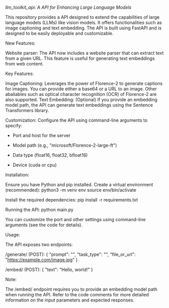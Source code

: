 *llm_toolkit_api: A API for Enhancing Large Language Models*

This repository provides a  API designed to extend the capabilities of large language models (LLMs) like vision models. It offers functionalities such as image captioning and text embedding. The API is built using FastAPI and is designed to be easily deployable and customizable.

New Features:

Website parser: The API now includes a website parser that can extract text from a given URL. This feature is useful for generating text embeddings from web content.

Key Features:

Image Captioning: Leverages the power of Florence-2 to generate captions for images. You can provide either a base64 or a URL to an image. Other abaliables such as optical character recognition (OCR) of Florence-2 are also supported.
Text Embedding: (Optional) If you provide an embedding model path, the API can generate text embeddings using the Sentence Transformers library.

Customization: Configure the API using command-line arguments to specify:
* Port and host for the server

* Model path (e.g., "microsoft/Florence-2-large-ft")

* Data type (float16, float32, bfloat16)

* Device (cuda or cpu)

Installation:

Ensure you have Python and pip installed.
Create a virtual environment (recommended):
   python3 -m venv env
   source env/bin/activate


Install the required dependencies:
   pip install -r requirements.txt


Running the API:
   python main.py

You can customize the port and other settings using command-line arguments (see the code for details).

Usage:

The API exposes two endpoints:

/generate/ (POST):
   {
     "prompt": "<CAPTION>",
     "task_type": "<CAPTION>",
     "file_or_url": "https://example.com/image.jpg"
   }


/embed/ (POST):
   {
     "text": "Hello, world!"
   }


Note:

The /embed/ endpoint requires you to provide an embedding model path when running the API.
Refer to the code comments for more detailed information on the input parameters and expected responses.
